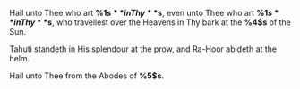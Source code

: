 Hail unto Thee who art **%1$s** in Thy **%2$s**, even unto Thee who art **%1$s** in Thy **%3$s**, who travellest over the Heavens in Thy bark at the **%4$s** of the Sun.

Tahuti standeth in His splendour at the prow, and Ra-Hoor abideth at the helm.

Hail unto Thee from the Abodes of **%5$s**.
